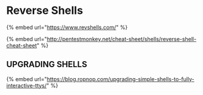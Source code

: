 # Reverse Shells

{% embed url="https://www.revshells.com/" %}

{% embed url="http://pentestmonkey.net/cheat-sheet/shells/reverse-shell-cheat-sheet" %}

## UPGRADING SHELLS <a id="method-1-python-pty-module"></a>

{% embed url="https://blog.ropnop.com/upgrading-simple-shells-to-fully-interactive-ttys/" %}




